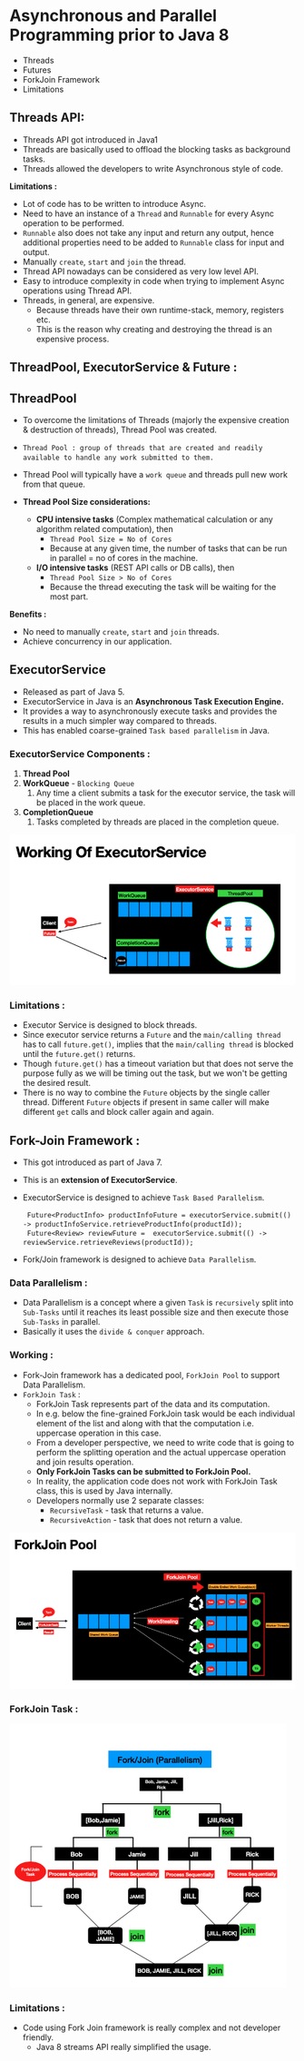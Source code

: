 # Asynchronous and Parallel Programming prior to Java 8

- Threads
- Futures
- ForkJoin Framework
- Limitations


## Threads API:

- Threads API got introduced in Java1
- Threads are basically used to offload the blocking tasks as background tasks.
- Threads allowed the developers to write Asynchronous style of code.

**Limitations :**

- Lot of code has to be written to introduce Async.
- Need to have an instance of a ```Thread``` and ```Runnable``` for every Async operation to be performed.
- ```Runnable``` also does not take any input and return any output, hence additional properties need to be added to ```Runnable``` class for input and output.
- Manually ```create```, ```start``` and ```join``` the thread.
- Thread API nowadays can be considered as very low level API.
- Easy to introduce complexity in code when trying to implement Async operations using Thread API.
- Threads, in general, are expensive.
    - Because threads have their own runtime-stack, memory, registers etc.
    - This is the reason why creating and destroying the thread is an expensive process.

## ThreadPool, ExecutorService & Future :

## ThreadPool

- To overcome the limitations of Threads (majorly the expensive creation & destruction of threads), Thread Pool was created.
- ```Thread Pool : group of threads that are created and readily available to handle any work submitted to them.```
- Thread Pool will typically have a ```work queue``` and threads pull new work from that queue.


- **Thread Pool Size considerations:**
  - **CPU intensive tasks** (Complex mathematical calculation or any algorithm related computation), then
    - ```Thread Pool Size = No of Cores```
    - Because at any given time, the number of tasks that can be run in parallel = no of cores in the machine.
  - **I/O intensive tasks** (REST API calls or DB calls), then
    - ```Thread Pool Size > No of Cores```
    - Because the thread executing the task will be waiting for the most part.

**Benefits :**

- No need to manually ```create```, ```start``` and ```join``` threads.
- Achieve concurrency in our application.


## ExecutorService

- Released as part of Java 5.
- ExecutorService in Java is an **Asynchronous Task Execution Engine.**
- It provides a way to asynchronously execute tasks and provides the results in a much simpler way compared to threads.
- This has enabled coarse-grained ```Task based parallelism``` in Java.

### ExecutorService Components :
1. **Thread Pool**
2. **WorkQueue** - ```Blocking Queue```
   1. Any time a client submits a task for the executor service, the task will be placed in the work queue.
3. **CompletionQueue**
   1. Tasks completed by threads are placed in the completion queue.

![Image1](https://github.com/Mnyu/parallel-asynchronous-using-java/blob/practice/notes/images/executor-service-work.png)


### Limitations :
- Executor Service is designed to block threads.
- Since executor service returns a ```Future``` and the ```main/calling thread``` has to call ```future.get()```, implies that the ```main/calling thread``` is blocked until the ```future.get()``` returns.
- Though ```future.get()``` has a timeout variation but that does not serve the purpose fully as we will be timing out the task, but we won't be getting the desired result.
- There is no way to combine the ```Future``` objects by the single caller thread. Different ```Future``` objects if present in same caller will make different ```get``` calls and block caller again and again.



## Fork-Join Framework :

 - This got introduced as part of Java 7.
 - This is an **extension of ExecutorService**.
 - ExecutorService is designed to achieve ```Task Based Parallelism```.

        Future<ProductInfo> productInfoFuture = executorService.submit(() -> productInfoService.retrieveProductInfo(productId));
        Future<Review> reviewFuture =  executorService.submit(() -> reviewService.retrieveReviews(productId)); 
 
- Fork/Join framework is designed to achieve ```Data Parallelism```.
 
### Data Parallelism :

- Data Parallelism is a concept where a given ```Task``` is ```recursively``` split into ```Sub-Tasks``` until it reaches its least possible size and then execute those ```Sub-Tasks``` in parallel.
- Basically it uses the ```divide & conquer``` approach.

### Working :

- Fork-Join framework has a dedicated pool, ```ForkJoin Pool``` to support Data Parallelism.
- ```ForkJoin Task``` :
  - ForkJoin Task represents part of the data and its computation.
  - In e.g. below the fine-grained ForkJoin task would be each individual element of the list and along with that the computation i.e. uppercase operation in this case.
  - From a developer perspective, we need to write code that is going to perform the splitting operation and the actual uppercase operation and join results operation.
  - **Only ForkJoin Tasks can be submitted to ForkJoin Pool.**
  - In reality, the application code does not work with ForkJoin Task class, this is used by Java internally.
  - Developers normally use 2 separate classes:
    - ```RecursiveTask``` - task that returns a value.
    - ```RecursiveAction``` - task that does not return a value.

![Image2](https://github.com/Mnyu/parallel-asynchronous-using-java/blob/practice/notes/images/fork-join-pool.png)


### ForkJoin Task :
![Image3](https://github.com/Mnyu/parallel-asynchronous-using-java/blob/practice/notes/images/fork-join-task.png)


### Limitations :

- Code using Fork Join framework is really complex and not developer friendly.
  - Java 8 streams API really simplified the usage.
